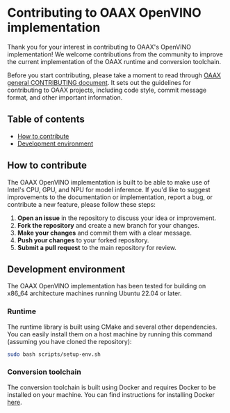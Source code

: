 # Contributing to OAAX OpenVINO implementation

Thank you for your interest in contributing to OAAX's OpenVINO implementation! We welcome contributions from the community to improve the current implementation of the OAAX runtime and conversion toolchain.

Before you start contributing, please take a moment to read through [OAAX general CONTRIBUTING document](https://github.com/OAAX-standard/OAAX/blob/main/CONTRIBUTING.md). It sets out the guidelines for contributing to OAAX projects, including code style, commit message format, and other important information.

## Table of contents
- [How to contribute](#how-to-contribute)
- [Development environment](#development-environment)

## How to contribute

The OAAX OpenVINO implementation is built to be able to make use of Intel's CPU, GPU, and NPU for model inference. If you'd like to suggest improvements to the documentation or implementation, report a bug, or contribute a new feature, please follow these steps:
1. **Open an issue** in the repository to discuss your idea or improvement.
2. **Fork the repository** and create a new branch for your changes.
3. **Make your changes** and commit them with a clear message.
4. **Push your changes** to your forked repository.
5. **Submit a pull request** to the main repository for review.


## Development environment

The OAAX OpenVINO implementation has been tested for building on x86_64 architecture machines running Ubuntu 22.04 or later.

### Runtime

The runtime library is built using CMake and several other dependencies. You can easily install them on a host machine by running this command (assuming you have cloned the repository):

```bash
sudo bash scripts/setup-env.sh
```

### Conversion toolchain

The conversion toolchain is built using Docker and requires Docker to be installed on your machine. You can find instructions for installing Docker [here](https://docs.docker.com/get-docker/).